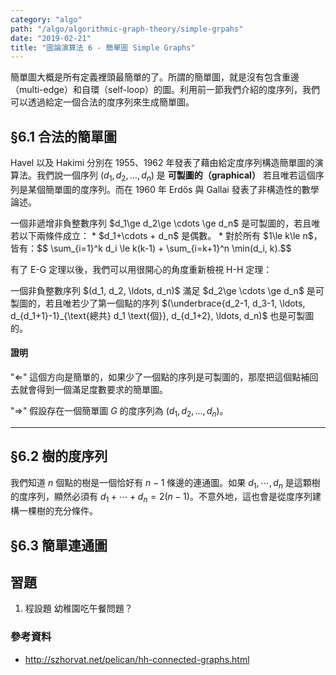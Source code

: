 ```yaml
---
category: "algo"
path: "/algo/algorithmic-graph-theory/simple-grpahs"
date: "2019-02-21"
title: "圖論演算法 6 - 簡單圖 Simple Graphs"
---
```


簡單圖大概是所有定義裡頭最簡單的了。所謂的簡單圖，就是沒有包含重邊（multi-edge）和自環（self-loop）的圖。利用前一節我們介紹的度序列，我們可以透過給定一個合法的度序列來生成簡單圖。

## §6.1 合法的簡單圖

Havel 以及 Hakimi 分別在 1955、1962 年發表了藉由給定度序列構造簡單圖的演算法。我們說一個序列 $(d_1, d_2, \ldots, d_n)$ 是 **可製圖的（graphical）** 若且唯若這個序列是某個簡單圖的度序列。而在 1960 年 Erdős 與 Gallai 發表了非構造性的數學論述。

<theorem title='Erdős-Gallai 定理 [1960]'>
一個非遞增非負整數序列 $d_1\ge d_2\ge \cdots \ge d_n$ 是可製圖的，若且唯若以下兩條件成立：
* $d_1+\cdots + d_n$ 是偶數。
* 對於所有 $1\le k\le n$，皆有：$$ \sum_{i=1}^k d_i \le k(k-1) + \sum_{i=k+1}^n \min(d_i, k).$$
</theorem>

有了 E-G 定理以後，我們可以用很開心的角度重新檢視 H-H 定理：

<theorem title='Havel-Hakimi 定理 [1955, 1962]'>
一個非負整數序列 $(d_1, d_2, \ldots, d_n)$ 滿足 $d_2\ge \cdots \ge d_n$ 是可製圖的，若且唯若少了第一個點的序列 $(\underbrace{d_2-1, d_3-1, \ldots, d_{d_1+1}-1}_{\text{總共} d_1 \text{個}}, d_{d_1+2}, \ldots, d_n)$ 也是可製圖的。
</theorem>

#### 證明

"$\Leftarrow$" 這個方向是簡單的，如果少了一個點的序列是可製圖的，那麼把這個點補回去就會得到一個滿足度數要求的簡單圖。

"$\Rightarrow$" 假設存在一個簡單圖 $G$ 的度序列為 $(d_1, d_2, \ldots, d_n)$。

-----

## §6.2 樹的度序列

我們知道 $n$ 個點的樹是一個恰好有 $n-1$ 條邊的連通圖。如果 $d_1, \cdots, d_n$ 是這顆樹的度序列，顯然必須有 $d_1+\cdots + d_n = 2(n-1)$。不意外地，這也會是從度序列建構一棵樹的充分條件。

## §6.3 簡單連通圖



## 習題

1. <span class='tag is-danger'>程設題</span> 幼稚園吃午餐問題？

### 參考資料

* http://szhorvat.net/pelican/hh-connected-graphs.html